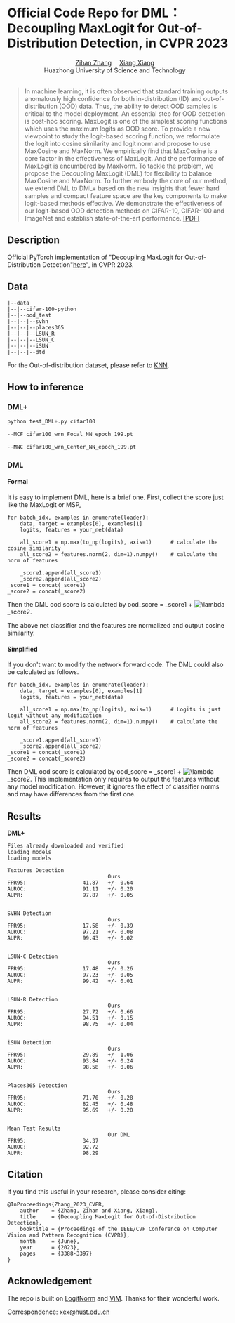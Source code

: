# Official Code Repo for DML：Decoupling MaxLogit for Out-of-Distribution Detection, in CVPR 2023

<div align="center">

<div>
    <a href='' target='_blank'>Zihan Zhang</a>&emsp;
    <a href='https://scholar.google.com.hk/citations?hl=zh-CN&user=-D5k5ioAAAAJ&view_op=list_works' target='_blank'>Xiang Xiang</a>&emsp;

</div>
<div>
Huazhong University of Science and Technology&emsp;
</div>
</div>
<br>

>In machine learning, it is often observed that standard training outputs anomalously high confidence for both in-distribution (ID) and out-of-distribution (OOD) data. Thus, the ability to detect OOD samples is critical to the model deployment. An essential step for OOD detection is post-hoc scoring. MaxLogit is one of the simplest scoring functions which uses the maximum logits as OOD score. To provide a new viewpoint to study the logit-based scoring function, we reformulate the logit into cosine similarity and logit norm and propose to use MaxCosine and MaxNorm. We empirically find that MaxCosine is a core factor in the effectiveness of MaxLogit. And the performance of MaxLogit is encumbered by MaxNorm. To tackle the problem, we propose the Decoupling MaxLogit (DML) for flexibility to balance MaxCosine and MaxNorm. To further embody the core of our method, we extend DML to DML+ based on the new insights that fewer hard samples and compact feature space are the key components to make logit-based methods effective. We demonstrate the effectiveness of our logit-based OOD detection methods on CIFAR-10, CIFAR-100 and ImageNet and establish state-of-the-art performance. [[PDF]](https://openaccess.thecvf.com/content/CVPR2023/papers/Zhang_Decoupling_MaxLogit_for_Out-of-Distribution_Detection_CVPR_2023_paper.pdf)

## Description

Official PyTorch implementation of "Decoupling MaxLogit for Out-of-Distribution Detection"[here](https://openaccess.thecvf.com/content/CVPR2023/papers/Zhang_Decoupling_MaxLogit_for_Out-of-Distribution_Detection_CVPR_2023_paper.pdf)", in CVPR 2023.

## Data

```
|--data
|--|--cifar-100-python
|--|--ood_test
|--|--|--svhn
|--|--|--places365
|--|--|--LSUN_R
|--|--|--LSUN_C
|--|--|--iSUN
|--|--|--dtd
```
For the Out-of-distribution dataset, please refer to [KNN](https://github.com/deeplearning-wisc/knn-ood).


## How to inference

### DML+
```python
python test_DML+.py cifar100 

--MCF cifar100_wrn_Focal_NN_epoch_199.pt 

--MNC cifar100_wrn_Center_NN_epoch_199.pt
```
### DML
#### Formal
It is easy to implement DML, here is a brief one.
First, collect the score just like the MaxLogit or MSP,
```
for batch_idx, examples in enumerate(loader):
    data, target = examples[0], examples[1]
    logits, features = your_net(data)

    all_score1 = np.max(to_np(logits), axis=1)      # calculate the cosine similarity          
    all_score2 = features.norm(2, dim=1).numpy()    # calculate the norm of features

    _score1.append(all_score1)
    _score2.append(all_score2)
_score1 = concat(_score1)
_score2 = concat(_score2)
```
Then the DML ood score is calculated by ood_score = _score1 + <img src="https://latex.codecogs.com/svg.image?&space;\lambda&space;" title=" \lambda " /> _score2.

The above net classifier and the features are normalized and output cosine similarity. 
#### Simplified
If you don't want to modify the network forward code. The DML could also be calculated as follows.

```
for batch_idx, examples in enumerate(loader):
    data, target = examples[0], examples[1]
    logits, features = your_net(data)

    all_score1 = np.max(to_np(logits), axis=1)      # Logits is just logit without any modification         
    all_score2 = features.norm(2, dim=1).numpy()    # calculate the norm of features

    _score1.append(all_score1)
    _score2.append(all_score2)
_score1 = concat(_score1)
_score2 = concat(_score2)
```
Then DML ood score is calculated by ood_score = _score1 + <img src="https://latex.codecogs.com/svg.image?&space;\lambda&space;" title=" \lambda " /> _score2. 
This implementation only requires to output the features without any model modification. However, it ignores the effect of classifier norms and may have differences from the first one.

## Results 
**DML+**
```
Files already downloaded and verified
loading models
loading models

Textures Detection
                                Ours
FPR95:                  41.87   +/- 0.64
AUROC:                  91.11   +/- 0.20
AUPR:                   97.87   +/- 0.05


SVHN Detection
                                Ours
FPR95:                  17.58   +/- 0.39
AUROC:                  97.21   +/- 0.08
AUPR:                   99.43   +/- 0.02


LSUN-C Detection
                                Ours
FPR95:                  17.48   +/- 0.26
AUROC:                  97.23   +/- 0.05
AUPR:                   99.42   +/- 0.01


LSUN-R Detection
                                Ours
FPR95:                  27.72   +/- 0.66
AUROC:                  94.51   +/- 0.15
AUPR:                   98.75   +/- 0.04


iSUN Detection
                                Ours
FPR95:                  29.89   +/- 1.06
AUROC:                  93.84   +/- 0.24
AUPR:                   98.58   +/- 0.06


Places365 Detection
                                Ours
FPR95:                  71.70   +/- 0.28
AUROC:                  82.45   +/- 0.48
AUPR:                   95.69   +/- 0.20


Mean Test Results
                                Our DML
FPR95:                  34.37
AUROC:                  92.72
AUPR:                   98.29

```


## Citation
If you find this useful in your research, please consider citing:
```
@InProceedings{Zhang_2023_CVPR,
    author    = {Zhang, Zihan and Xiang, Xiang},
    title     = {Decoupling MaxLogit for Out-of-Distribution Detection},
    booktitle = {Proceedings of the IEEE/CVF Conference on Computer Vision and Pattern Recognition (CVPR)},
    month     = {June},
    year      = {2023},
    pages     = {3388-3397}
}
```

## Acknowledgement
The repo is built on [LogitNorm](https://github.com/hongxin001/logitnorm_ood) and [ViM](https://github.com/haoqiwang/vim). Thanks for their wonderful work.

Correspondence: xex@hust.edu.cn
